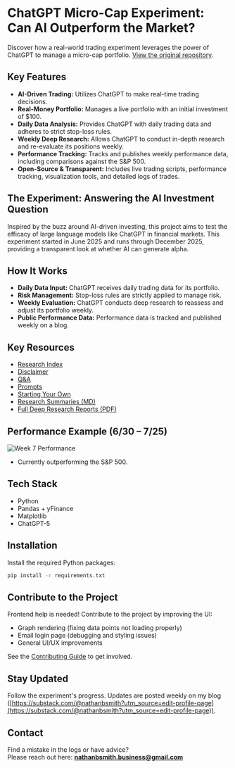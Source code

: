 # ChatGPT Micro-Cap Experiment: Can AI Outperform the Market?

Discover how a real-world trading experiment leverages the power of ChatGPT to manage a micro-cap portfolio. [View the original repository](https://github.com/LuckyOne7777/ChatGPT-Micro-Cap-Experiment).

## Key Features

*   **AI-Driven Trading:** Utilizes ChatGPT to make real-time trading decisions.
*   **Real-Money Portfolio:** Manages a live portfolio with an initial investment of $100.
*   **Daily Data Analysis:** Provides ChatGPT with daily trading data and adheres to strict stop-loss rules.
*   **Weekly Deep Research:** Allows ChatGPT to conduct in-depth research and re-evaluate its positions weekly.
*   **Performance Tracking:** Tracks and publishes weekly performance data, including comparisons against the S&P 500.
*   **Open-Source & Transparent:** Includes live trading scripts, performance tracking, visualization tools, and detailed logs of trades.

## The Experiment: Answering the AI Investment Question

Inspired by the buzz around AI-driven investing, this project aims to test the efficacy of large language models like ChatGPT in financial markets. This experiment started in June 2025 and runs through December 2025, providing a transparent look at whether AI can generate alpha.

## How It Works

*   **Daily Data Input:** ChatGPT receives daily trading data for its portfolio.
*   **Risk Management:** Stop-loss rules are strictly applied to manage risk.
*   **Weekly Evaluation:** ChatGPT conducts deep research to reassess and adjust its portfolio weekly.
*   **Public Performance Data:** Performance data is tracked and published weekly on a blog.

## Key Resources

*   [Research Index](https://github.com/LuckyOne7777/ChatGPT-Micro-Cap-Experiment/blob/main/Experiment%20Details/Deep%20Research%20Index.md)
*   [Disclaimer](https://github.com/LuckyOne7777/ChatGPT-Micro-Cap-Experiment/blob/main/Experiment%20Details/Disclaimer.md)
*   [Q&A](https://github.com/LuckyOne7777/ChatGPT-Micro-Cap-Experiment/blob/main/Experiment%20Details/Q%26A.md)
*   [Prompts](https://github.com/LuckyOne7777/ChatGPT-Micro-Cap-Experiment/blob/main/Experiment%20Details/Prompts.md)
*   [Starting Your Own](https://github.com/LuckyOne7777/ChatGPT-Micro-Cap-Experiment/blob/main/Start%20Your%20Own/README.md)
*   [Research Summaries (MD)](https://github.com/LuckyOne7777/ChatGPT-Micro-Cap-Experiment/tree/main/Weekly%20Deep%20Research%20(MD))
*   [Full Deep Research Reports (PDF)](https://github.com/LuckyOne7777/ChatGPT-Micro-Cap-Experiment/tree/main/Weekly%20Deep%20Research%20(PDF))

## Performance Example (6/30 – 7/25)

![Week 7 Performance](%286-30%20-%208-15%29%20Results.png)

*   Currently outperforming the S&P 500.

## Tech Stack

*   Python
*   Pandas + yFinance
*   Matplotlib
*   ChatGPT-5

## Installation

Install the required Python packages:

```bash
pip install -r requirements.txt
```

## Contribute to the Project

Frontend help is needed! Contribute to the project by improving the UI:

*   Graph rendering (fixing data points not loading properly)
*   Email login page (debugging and styling issues)
*   General UI/UX improvements

See the [Contributing Guide](https://github.com/LuckyOne7777/ChatGPT-Portfolio-Overhaul/blob/main/CONTRIBUTING.md) to get involved.

## Stay Updated

Follow the experiment's progress. Updates are posted weekly on my blog ([https://substack.com/@nathanbsmith?utm_source=edit-profile-page](https://substack.com/@nathanbsmith?utm_source=edit-profile-page)).

## Contact

Find a mistake in the logs or have advice?  
Please reach out here: **nathanbsmith.business@gmail.com**